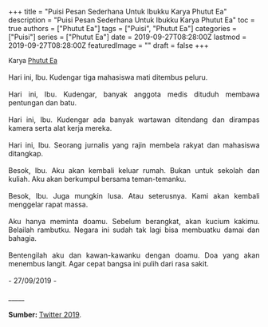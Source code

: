+++
title = "Puisi Pesan Sederhana Untuk Ibukku Karya Phutut Ea"
description = "Puisi Pesan Sederhana Untuk Ibukku Karya Phutut Ea"
toc = true
authors = ["Phutut Ea"]
tags = ["Puisi", "Phutut Ea"]
categories = ["Puisi"]
series = ["Phutut Ea"]
date = 2019-09-27T08:28:00Z
lastmod = 2019-09-27T08:28:00Z
featuredImage = ""
draft = false
+++

<div style="text-align: justify;">
<div style="font-size: small;">Karya <a href="/authors/phutut-ea/" target="_blank">Phutut Ea</a></div><br />
Hari ini, Ibu. Kudengar tiga mahasiswa mati ditembus peluru.<br /><br />Hari ini, Ibu. Kudengar, banyak anggota medis dituduh membawa pentungan dan batu.<br /><br />Hari ini, Ibu. Kudengar ada banyak wartawan ditendang dan dirampas kamera serta alat kerja mereka.<br /><br />Hari ini, Ibu. Seorang jurnalis yang rajin membela rakyat dan mahasiswa ditangkap.<br /><br />Besok, Ibu. Aku akan kembali keluar rumah. Bukan untuk sekolah dan kuliah. Aku akan berkumpul bersama teman-temanku.<br /><br />Besok, Ibu. Juga mungkin lusa. Atau seterusnya. Kami akan kembali menggelar rapat massa.<br /><br />Aku hanya meminta doamu. Sebelum berangkat, akan kucium kakimu. Belailah rambutku. Negara ini sudah tak lagi bisa membuatku damai dan bahagia.<br /><br />Bentengilah aku dan kawan-kawanku dengan doamu. Doa yang akan menembus langit. Agar cepat bangsa ini pulih dari rasa sakit.<br /><br />- 27/09/2019 -<br /><br />
_____<br /><br />
<b>Sumber: </b><a href="https://twitter.com/Puthutea/status/1177343016672980993/photo/1" target="_blank">Twitter 2019</a>.</div>
